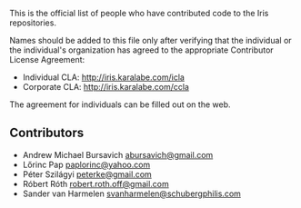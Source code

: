 This is the official list of people who have contributed code to the Iris repositories.

Names should be added to this file only after verifying that the individual or the individual's organization has agreed to the appropriate Contributor License Agreement:

 - Individual CLA: http://iris.karalabe.com/icla
 - Corporate CLA: http://iris.karalabe.com/ccla

The agreement for individuals can be filled out on the web.

  Contributors
----------------

 - Andrew Michael Bursavich <abursavich@gmail.com>
 - Lőrinc Pap <paplorinc@yahoo.com>
 - Péter Szilágyi <peterke@gmail.com>
 - Róbert Róth <robert.roth.off@gmail.com>
 - Sander van Harmelen <svanharmelen@schubergphilis.com>
